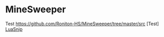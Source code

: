 # MineSweeper

Test
https://github.com/Roniton-HS/MineSweeper/tree/master/src
[Test]
[LuaSnip](https://github.com/L3MON4D3/LuaSnip/) 
